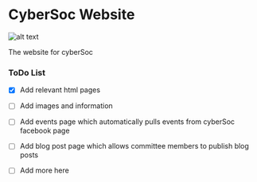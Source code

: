 # CyberSoc Website

![alt text](https://scontent-lhr3-1.xx.fbcdn.net/v/t1.0-1/p200x200/22894412_123880668306774_8794945457711343195_n.png?_nc_cat=0&oh=2ea77164e0498c56734e796272c241c2&oe=5BB0F695)

The website for cyberSoc

### ToDo List

- [X] Add relevant html pages

- [ ] Add images and information
- [ ] Add events page which automatically pulls events from cyberSoc facebook page
- [ ] Add blog post page which allows committee members to publish blog posts 
- [ ] Add more here
